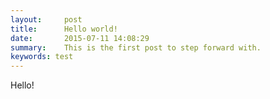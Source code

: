 ```yaml
---
layout:     post
title:      Hello world!
date:       2015-07-11 14:08:29
summary:    This is the first post to step forward with.
keywords: test
---
```


Hello!
